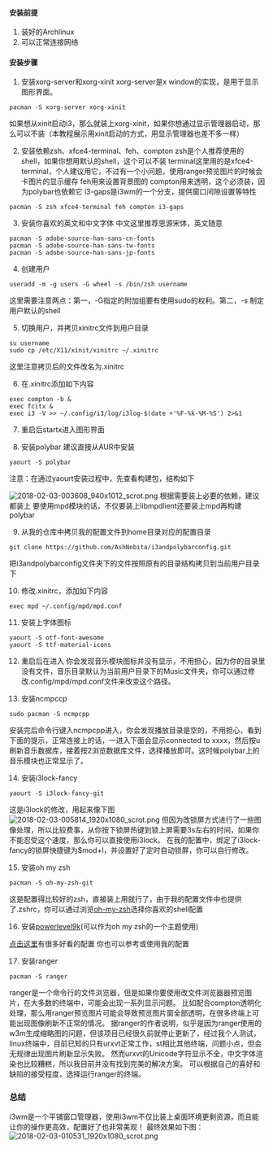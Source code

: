 #### 安装前提
1. 装好的Archlinux
2. 可以正常连接网络
#### 安装步骤
1. 安装xorg-server和xorg-xinit
xorg-server是x window的实现，是用于显示图形界面。
```
pacman -S xorg-server xorg-xinit
```
如果想从xinit启动i3，那么就装上xorg-xinit，如果你想通过显示管理器启动，那么可以不装（本教程展示用xinit启动的方式，用显示管理器也差不多一样）

2. 安装依赖zsh、xfce4-terminal、feh、compton
zsh是个人推荐使用的shell，如果你想用默认的shell，这个可以不装
terminal这里用的是xfce4-terminal，个人建议用它，不过有一个小问题，使用ranger预览图片的时候会卡图片的显示缓存
feh用来设置背景图的
compton用来透明，这个必须装，因为polybar也依赖它
i3-gaps是i3wm的一个分支，提供窗口间隙设置等特性
```
pacman -S zsh xfce4-terminal feh compton i3-gaps
```

3. 安装你喜欢的英文和中文字体
中文这里推荐思源宋体，英文随意
```
pacman -S adobe-source-han-sans-cn-fonts
pacman -S adobe-source-han-sans-tw-fonts
pacman -S adobe-source-han-sans-jp-fonts
```

4. 创建用户
```
useradd -m -g users -G wheel -s /bin/zsh username
```
这里需要注意两点：第一，-G指定的附加组要有使用sudo的权利。第二，-s 制定用户默认的shell

5. 切换用户，并拷贝xinitrc文件到用户目录
```
su username
sudo cp /etc/X11/xinit/xinitrc ~/.xinitrc
```
这里注意拷贝后的文件改名为.xinitrc

6. 在.xinitrc添加如下内容
```
exec compton -b &
exec fcitx &                                     
exec i3 -V >> ~/.config/i3/log/i3log-$(date +'%F-%k-%M-%S') 2>&1
```
7. 重启后startx进入图形界面

8. 安装polybar
建议直接从AUR中安装
```
yaourt -S polybar
```
注意：在通过yaourt安装过程中，先查看构建包，结构如下

![2018-02-03-003608_940x1012_scrot.png](http://upload-images.jianshu.io/upload_images/6948320-f1e73bc059f71723.png?imageMogr2/auto-orient/strip%7CimageView2/2/w/1240)
根据需要装上必要的依赖，建议都装上
要使用mpd模块的话，不仅要装上libmpdlient还要装上mpd再构建polybar

9. 从我的仓库中拷贝我的配置文件到home目录对应的配置目录
```
git clone https://github.com/AshNobita/i3andpolybarconfig.git
```
把i3andpolybarconfig文件夹下的文件按照原有的目录结构拷贝到当前用户目录下

10. 修改.xinitrc，添加如下内容
```
exec mpd ~/.config/mpd/mpd.conf 
```
11. 安装上字体图标
```
yaourt -S otf-font-awesome
yaourt -S ttf-material-icons 
```

12. 重启后在进入
你会发现音乐模块图标并没有显示，不用担心，因为你的目录里没有文件，音乐目录默认为当前用户目录下的Music文件夹，你可以通过修改.config/mpd/mpd.conf文件来改变这个路径。

13. 安装ncmpccp
```
sudo pacman -S ncmpcpp
```
安装完后命令行键入ncmpcpp进入，你会发现播放目录是空的，不用担心，看到下面的提示，正常连接上的话，一进入下面会显示connected to xxxx，然后按u刷新音乐数据库，接着按2浏览数据库文件，选择播放即可。这时候polybar上的音乐模块也正常显示了。

14. 安装i3lock-fancy
```
yaourt -S i3lock-fancy-git
```
这是i3lock的修改，用起来像下图
![2018-02-03-005814_1920x1080_scrot.png](http://upload-images.jianshu.io/upload_images/6948320-9b1bd51e148c8f2a.png?imageMogr2/auto-orient/strip%7CimageView2/2/w/1240)
但因为改锁屏方式进行了一些图像处理，所以比较费事，从你按下锁屏热键到锁上屏需要3s左右的时间，如果你不能忍受这个速度，那么你可以直接使用i3lock。
在我的配置中，绑定了i3lock-fancy的锁屏快捷键为$mod+l，并设置好了定时自动锁屏，你可以自行修改。

15. 安装oh my zsh
```
pacman -S oh-my-zsh-git
```
这是配置得比较好的zsh，直接装上用就行了，由于我的配置文件中也提供了.zshrc，你可以通过浏览[oh-my-zsh](https://github.com/robbyrussell/oh-my-zsh)选择你喜欢的shell配置

16. 安装[powerlevel9k](https://github.com/bhilburn/powerlevel9k)(可以作为oh my zsh的一个主题使用)

[点击这里](https://github.com/bhilburn/powerlevel9k/wiki/Show-Off-Your-Config)有很多好看的配置
你也可以参考或使用我的配置

17. 安装ranger
```
pacman -S ranger
```
ranger是一个命令行的文件浏览器，但是如果你要使用改文件浏览器器预览图片，在大多数的终端中，可能会出现一系列显示问题。
比如配合compton透明化处理，那么用ranger预览图片可能会导致预览图片窗全部透明，在很多终端上可能出现图像刷新不正常的情况。
据ranger的作者说明，似乎是因为ranger使用的w3m生成缩略图的问题，但该项目已经很久前就停止更新了，经过我个人测试，linux终端中，目前已知的只有urxvt正常工作，st相比其他终端，问题小点，但会无规律出现图片刷新显示失败。
然而urxvt的Unicode字符显示不全，中文字体渲染也比较糟糕，所以我目前并没有找到完美的解决方案。
可以根据自己的喜好和缺陷的接受程度，选择运行ranger的终端。

### 总结
i3wm是一个平铺窗口管理器，使用i3wm不仅比装上桌面环境更剩资源，而且能让你的操作更高效，配置好了也非常美观！
最终效果如下图：
![2018-02-03-010531_1920x1080_scrot.png](http://upload-images.jianshu.io/upload_images/6948320-9744d0553d3430d1.png?imageMogr2/auto-orient/strip%7CimageView2/2/w/1240)


